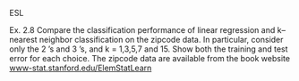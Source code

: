 ESL

Ex. 2.8 Compare the classification performance of linear regression and k–
nearest neighbor classification on the zipcode data. In particular, consider
only the 2 ’s and 3 ’s, and k = 1,3,5,7 and 15. Show both the training and
test error for each choice. The zipcode data are available from the book
website www-stat.stanford.edu/ElemStatLearn
